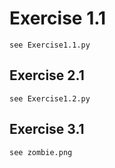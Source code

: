 # Exercise 1.1

`see Exercise1.1.py`


## Exercise 2.1

`see Exercise1.2.py`


## Exercise 3.1

`see zombie.png`
